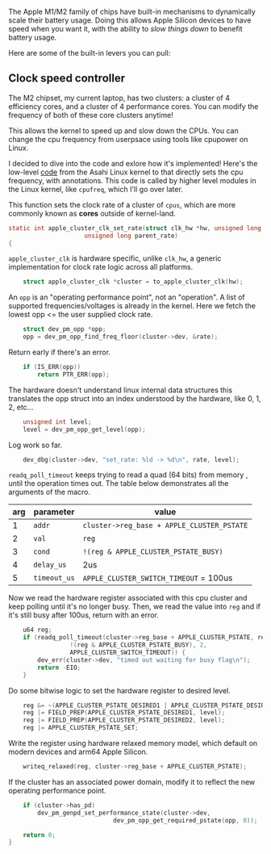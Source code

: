 The Apple M1/M2 family of chips have built-in mechanisms
to dynamically scale their battery usage. Doing this allows
Apple Silicon devices to have speed when you want it,
with the ability to *slow things down* to benefit battery usage.

Here are some of the built-in levers you can pull:

## Clock speed controller

The M2 chipset, my current laptop, has two clusters: a cluster of 4 efficiency cores, and
a cluster of 4 performance cores. You can modify the frequency of both of these
core clusters anytime!

This allows the kernel to speed up and slow down the CPUs.
You can change the cpu frequency from userpsace using tools
like cpupower on Linux.

I decided to dive into the code and exlore how it's implemented!
Here's the low-level [code](https://github.com/AsahiLinux/linux/blob/95c5e22cd2e75b624d78bb3504c2e489b0dd86c6/drivers/clk/clk-apple-cluster.c) from the Asahi Linux kernel to that
directly sets the cpu frequency, with annotations. This code is called
by higher level modules in the Linux kernel, like `cpufreq`, which I'll
go over later.

This function sets the clock rate of a cluster of `cpus`, which are
more commonly known as **cores** outside of kernel-land.

```c
static int apple_cluster_clk_set_rate(struct clk_hw *hw, unsigned long rate,
					 unsigned long parent_rate)
{
```

`apple_cluster_clk` is hardware specific, unlike `clk_hw`, a generic
implementation for clock rate logic across all platforms.

```c
	struct apple_cluster_clk *cluster = to_apple_cluster_clk(hw);
```

An `opp` is an "operating performance point", not an "operation".
A list of supported frequencies/voltages is already in the kernel.
Here we fetch the lowest opp <= the user supplied clock rate.

```c
	struct dev_pm_opp *opp;
	opp = dev_pm_opp_find_freq_floor(cluster->dev, &rate);
```

Return early if there's an error.

```c
	if (IS_ERR(opp))
		return PTR_ERR(opp);
````

The hardware doesn't understand linux internal data structures
this translates the opp struct into an index understood by the
hardware, like 0, 1, 2, etc... 

```c
	unsigned int level;
	level = dev_pm_opp_get_level(opp);
```

Log work so far.

```c
	dev_dbg(cluster->dev, "set_rate: %ld -> %d\n", rate, level);
```

`readq_poll_timeout` keeps trying to read a quad (64 bits) from memory
, until the operation times out. The table below demonstrates all the
arguments of the macro.

| arg | parameter | value |
|-----|-----------|-------|
| 1 | `addr` | `cluster->reg_base + APPLE_CLUSTER_PSTATE` |
| 2 | `val` | `reg` |
| 3 | `cond` | `!(reg & APPLE_CLUSTER_PSTATE_BUSY)` |
| 4 | `delay_us` | 2us |
| 5 | `timeout_us` | `APPLE_CLUSTER_SWITCH_TIMEOUT` = 100us |

Now we read the hardware register associated with this cpu cluster and
keep polling until it's no longer busy. Then, we read the value into `reg`
and if it's still busy after 100us, return with an error.

```c
	u64 reg;
	if (readq_poll_timeout(cluster->reg_base + APPLE_CLUSTER_PSTATE, reg,
				 !(reg & APPLE_CLUSTER_PSTATE_BUSY), 2,
				 APPLE_CLUSTER_SWITCH_TIMEOUT)) {
		dev_err(cluster->dev, "timed out waiting for busy flag\n");
		return -EIO;
	}
```

Do some bitwise logic to set the hardware register to desired level.

```c
	reg &= ~(APPLE_CLUSTER_PSTATE_DESIRED1 | APPLE_CLUSTER_PSTATE_DESIRED2);
	reg |= FIELD_PREP(APPLE_CLUSTER_PSTATE_DESIRED1, level);
	reg |= FIELD_PREP(APPLE_CLUSTER_PSTATE_DESIRED2, level);
	reg |= APPLE_CLUSTER_PSTATE_SET;
```

Write the register using hardware relaxed memory
model, which default on modern devices and arm64 Apple Silicon.

```c
	writeq_relaxed(reg, cluster->reg_base + APPLE_CLUSTER_PSTATE);
```

If the cluster has an associated power domain, modify it
to reflect the new operating performance point.

```c
	if (cluster->has_pd)
		dev_pm_genpd_set_performance_state(cluster->dev,
							 dev_pm_opp_get_required_pstate(opp, 0));

	return 0;
}
```
